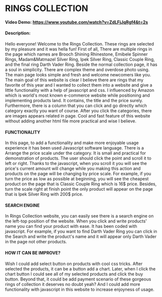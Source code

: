# RINGS COLLECTION
#### Video Demo: https://www.youtube.com/watch?v=ZdLFjJqRgf4&t=2s
#### Description:
Hello everyone! Welcome to the Rings Collection. These rings are selected by my pleasure and it was hella fun! First of all, There are multiple rings in the page which names are Brooch Shining Rhinestone, Emibele Spinner Rings, Madam&Matmazel Silver Ring, Ipek Silver Ring, Classic Couple Ring, and the final ring Darth Vader Ring. Beside the normal collection page, it has a soul in simplicity. There are complex theme and overdose photo using. The main page looks simple and fresh and welcome newcomers like you. The main goal of this website is clear I believe there are rings that my favorite of this year and I wanted to collect them into a website and give a little functionality with a help of javascript and css. I influenced by Amazon which is world's most known e-commerce website while positioning and implementing products land. It contains, the title and the price surely. Furthermore, there is a column that you can click and go directly which category exactly you want of course. After you click the categories, there are images appears related in page. Cool and fast feature of this website without adding another html file more practical and wise I believe.

#### FUNCTIONALITY
In this page, to add a functionality and make more enjoyable usage experience it has been used Javascript software language. There is a Arrange the price scale under the category. It is small and practical for demonstration of products. The user should click the point and scroll it to left or right. Thanks to the javascript, when you scroll it you will see the price's current amount will change while you making this action and products on the page will be changing by price scale. For example, if you turn the price as low as possible at beginning, you will see the cheapest product on the page that is Classic Couple Ring which is 16$ price. Besides, turn the scale right at finish point the only product will appear on the page that is Ipek Silver Ring with 200$ price.

#### SEARCH ENGINE

In Rings Collection website, you can easily see there is a search engine on the left-top position of the website. When you click and write products' name you can find your product with ease. It has been coded with javascript. For example, if you want to find Darth Vader Ring you can click in the Search and write the product's name and it will appear only Darth Vader in the page not other products. 

#### HOW IT CAN BE IMPROVE?

Wish I could add select button on products with cool css tricks. After selected the products, it can be a button add a chart. Later, when I click the chart button I could see all of my selected products and click the buy button. Beyond that, it could be add payment scenario of these gorgeous rings of collection it deserves no doubt yeah? And I could add more functionality with javascript in this website to increase enjoyness of usage. 

